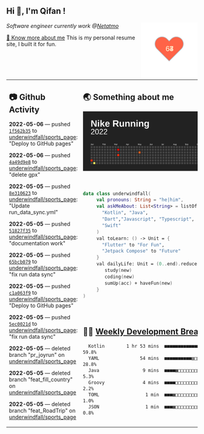 <h2> Hi 👋, I'm Qifan ! </h2>
<a href="https://github.com/underwindfall/iBeats"><img align="right" width="150px" src="https://raw.githubusercontent.com/underwindfall/iBeats/main/files/heart.svg"/></a>
<p><em>Software engineer currently work @<a href="https://www.netatmo.com">Netatmo</a></em></p>
<p><a href="https://qifanyang.com/resume" target="_blank"> 🔭 Know more about me</a> This is my personal resume site, I built it for fun.</p>
<table><tr><td valign="top" rowspan="2">

 ## 📷 Github Activity
 <!-- githubActivity starts -->
  **2022-05-06** — pushed [`1f562b35`](https://github.com/underwindfall/sports_page/commit/1f562b35234a48836df17f511ada5174aa4f64ba) to [underwindfall/sports_page](https://api.github.com/repos/underwindfall/sports_page): "Deploy to GitHub pages"

  **2022-05-06** — pushed [`4a49d9e8`](https://github.com/underwindfall/sports_page/commit/4a49d9e82bd8c2cd49001c5a1fb39fe024682a79) to [underwindfall/sports_page](https://api.github.com/repos/underwindfall/sports_page): "delete gpx"

  **2022-05-05** — pushed [`8e310623`](https://github.com/underwindfall/sports_page/commit/8e310623e4441f0dfe6d7b99515d42d8d3276787) to [underwindfall/sports_page](https://api.github.com/repos/underwindfall/sports_page): "Update run_data_sync.yml"

  **2022-05-05** — pushed [`51827f35`](https://github.com/underwindfall/sports_page/commit/51827f352d7addf9482b6405a57fb183dabd2719) to [underwindfall/sports_page](https://api.github.com/repos/underwindfall/sports_page): "documentation work"

  **2022-05-05** — pushed [`65bcb079`](https://github.com/underwindfall/sports_page/commit/65bcb07988ac44b283ea39aef9f14dbfc01eea26) to [underwindfall/sports_page](https://api.github.com/repos/underwindfall/sports_page): "fix run data sync"

  **2022-05-05** — pushed [`c1a063f9`](https://github.com/underwindfall/sports_page/commit/c1a063f93b6c10a20aac956c6f91186660d1f7ee) to [underwindfall/sports_page](https://api.github.com/repos/underwindfall/sports_page): "Deploy to GitHub pages"

  **2022-05-05** — pushed [`5ec0021d`](https://github.com/underwindfall/sports_page/commit/5ec0021d50132d8dd00a581fa08d48692fb95e75) to [underwindfall/sports_page](https://api.github.com/repos/underwindfall/sports_page): "fix run data sync"

  **2022-05-05** — deleted branch "pr_joyrun" on [underwindfall/sports_page](https://api.github.com/repos/underwindfall/sports_page)

  **2022-05-05** — deleted branch "feat_fill_country" on [underwindfall/sports_page](https://api.github.com/repos/underwindfall/sports_page)

  **2022-05-05** — deleted branch "feat_RoadTrip" on [underwindfall/sports_page](https://api.github.com/repos/underwindfall/sports_page)
 <!-- githubActivity ends -->
 </td><td valign="top">

 ## 🌏 Something about me
 <!-- profile starts -->
 <a href="https://github.com/underwindfall" width="100%">
   <img src="https://github.com/underwindfall/GitHubPoster/blob/main/examples/nike.svg"/>
 </a>
 <br/>
 <br/>
 <br/>

 ```kotlin
 data class underwindfall(
      val pronouns: String = "he|him",
      val askMeAbout: List<String> = listOf(
        "Kotlin", "Java",
        "Dart","Javascript", "Typescript",
        "Swift"
      )
      val toLearn: () -> Unit = {
        "Flutter" to "For Fun",
        "Jetpack Compose" to "Future"
      }
      val dailyLife: Unit = (0..end).reduce { acc, new ->
         study(new)
         coding(new)
         sumUp(acc) + haveFun(new)
      }
 )
 ```
 <!-- profile ends -->
 </td></tr><tr><td valign="top">

 ## 🏊‍♂️ <a href="https://gist.github.com/underwindfall/377ee88ba1fabd1e93516e48ca9c61eb" target="_blank">Weekly Development Breakdown</a>
  <!-- codeTime starts -->
  ```text
    Kotlin        1 hr 53 mins  ■■■■■■■■■■■■■■■■■▦□□□□□□  59.8%
    YAML               54 mins  ■■■■■■■■■■▥□□□□□□□□□□□□□  28.8%
    Java                9 mins  ■■■■▦□□□□□□□□□□□□□□□□□□□   5.3%
    Groovy              4 mins  ■■■■□□□□□□□□□□□□□□□□□□□□   2.2%
    TOML                 1 min  ■■■▦□□□□□□□□□□□□□□□□□□□□   1.0%
    JSON                 1 min  ■■■▦□□□□□□□□□□□□□□□□□□□□   0.8%
  ```
  <!-- codeTime starts -->
  </td></tr></table>